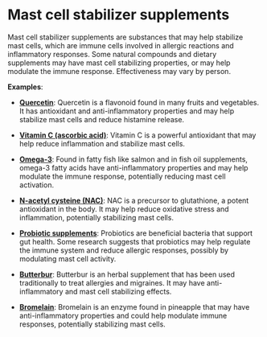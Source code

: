<!--
source: gpt-3 + jph editing
tags: mast-cell-stabilizers supplements
-->

# Mast cell stabilizer supplements

Mast cell stabilizer supplements are substances that may help stabilize mast cells, which are immune cells involved in allergic reactions and inflammatory responses. Some natural compounds and dietary supplements may have mast cell stabilizing properties, or may help modulate the immune response. Effectiveness may vary by person.

**Examples**:

* **[Quercetin](../quercetin/)**: Quercetin is a flavonoid found in many fruits and vegetables. It has antioxidant and anti-inflammatory properties and may help stabilize mast cells and reduce histamine release.

* **[Vitamin C (ascorbic acid)](../vitamin-c-ascorbic-acid/)**: Vitamin C is a powerful antioxidant that may help reduce inflammation and stabilize mast cells.

* **[Omega-3](../omega-3/)**: Found in fatty fish like salmon and in fish oil supplements, omega-3 fatty acids have anti-inflammatory properties and may help modulate the immune response, potentially reducing mast cell activation.

* **[N-acetyl cysteine (NAC)](../n-acetyl-cysteine/)**: NAC is a precursor to glutathione, a potent antioxidant in the body. It may help reduce oxidative stress and inflammation, potentially stabilizing mast cells.

* **[Probiotic supplements](../probiotic-supplements/)**: Probiotics are beneficial bacteria that support gut health. Some research suggests that probiotics may help regulate the immune system and reduce allergic responses, possibly by modulating mast cell activity.

* **[Butterbur](../butterbur/)**: Butterbur is an herbal supplement that has been used traditionally to treat allergies and migraines. It may have anti-inflammatory and mast cell stabilizing effects.

* **[Bromelain](../bromelain/)**: Bromelain is an enzyme found in pineapple that may have anti-inflammatory properties and could help modulate immune responses, potentially stabilizing mast cells.
